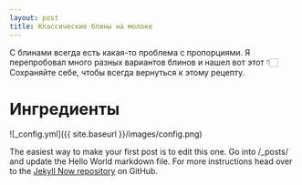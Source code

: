 ```yaml
---
layout: post
title: Классические блины на молоке
---
```

С блинами всегда есть какая-то проблема с пропорциями. Я перепробовал много разных вариантов блинов и нашел вот этот 👇🏻 Сохраняйте себе, чтобы всегда вернуться к этому рецепту.

<h1>Ингредиенты</h1>


![_config.yml]({{ site.baseurl }}/images/config.png)

The easiest way to make your first post is to edit this one. Go into /_posts/ and update the Hello World markdown file. For more instructions head over to the [Jekyll Now repository](https://github.com/barryclark/jekyll-now) on GitHub.